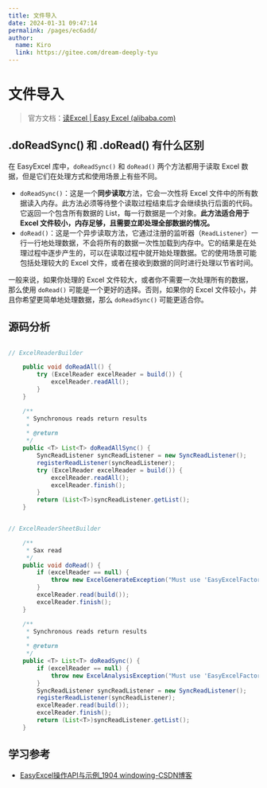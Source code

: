 ```yaml
---
title: 文件导入
date: 2024-01-31 09:47:14
permalink: /pages/ec6add/
author: 
  name: Kiro
  link: https://gitee.com/dream-deeply-tyu
---
```

# 文件导入

> 官方文档：[读Excel | Easy Excel (alibaba.com)](https://easyexcel.opensource.alibaba.com/docs/current/quickstart/read)

## .doReadSync() 和 .doRead() 有什么区别

在 EasyExcel 库中，`doReadSync()` 和 `doRead()` 两个方法都用于读取 Excel 数据，但是它们在处理方式和使用场景上有些不同。

- `doReadSync()`：这是一个**同步读取**方法，它会一次性将 Excel 文件中的所有数据读入内存。此方法必须等待整个读取过程结束后才会继续执行后面的代码。它返回一个包含所有数据的 List，每一行数据是一个对象。**此方法适合用于 Excel 文件较小，内存足够，且需要立即处理全部数据的情况。**
- `doRead()`：这是一个异步读取方法，它通过注册的监听器（`ReadListener`）一行一行地处理数据，不会将所有的数据一次性加载到内存中。它的结果是在处理过程中逐步产生的，可以在读取过程中就开始处理数据。它的使用场景可能包括处理较大的 Excel 文件，或者在接收到数据的同时进行处理以节省时间。

一般来说，如果你处理的 Excel 文件较大，或者你不需要一次处理所有的数据，那么使用 `doRead()` 可能是一个更好的选择。否则，如果你的 Excel 文件较小，并且你希望更简单地处理数据，那么 `doReadSync()` 可能更适合你。



## 源码分析

```java

// ExcelReaderBuilder

    public void doReadAll() {
        try (ExcelReader excelReader = build()) {
            excelReader.readAll();
        }
    }

    /**
     * Synchronous reads return results
     *
     * @return
     */
    public <T> List<T> doReadAllSync() {
        SyncReadListener syncReadListener = new SyncReadListener();
        registerReadListener(syncReadListener);
        try (ExcelReader excelReader = build()) {
            excelReader.readAll();
            excelReader.finish();
        }
        return (List<T>)syncReadListener.getList();
    }


// ExcelReaderSheetBuilder

    /**
     * Sax read
     */
    public void doRead() {
        if (excelReader == null) {
            throw new ExcelGenerateException("Must use 'EasyExcelFactory.read().sheet()' to call this method");
        }
        excelReader.read(build());
        excelReader.finish();
    }

    /**
     * Synchronous reads return results
     *
     * @return
     */
    public <T> List<T> doReadSync() {
        if (excelReader == null) {
            throw new ExcelAnalysisException("Must use 'EasyExcelFactory.read().sheet()' to call this method");
        }
        SyncReadListener syncReadListener = new SyncReadListener();
        registerReadListener(syncReadListener);
        excelReader.read(build());
        excelReader.finish();
        return (List<T>)syncReadListener.getList();
    }

```







## 学习参考

- [EasyExcel操作API与示例_1904 windowing-CSDN博客](https://blog.csdn.net/qq_41609208/article/details/103318509)